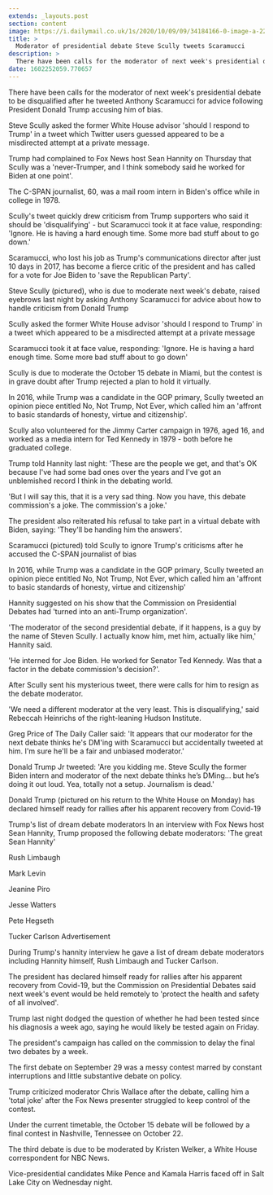 ```yaml
--- 
extends: _layouts.post 
section: content 
image: https://i.dailymail.co.uk/1s/2020/10/09/09/34184166-0-image-a-22_1602231489598.jpg 
title: > 
  Moderator of presidential debate Steve Scully tweets Scaramucci 
description: > 
  There have been calls for the moderator of next week's presidential debate to be disqualified after he tweeted Anthony Scaramucci for advice following President Donald Trump accusing him of bias.'The moderator of the second presidential debate, if it happens, is a guy by the name of Steven Scully.After Scully sent his mysterious tweet, there were calls for him to resign as the debate moderator.Steve Scully the former Biden intern and moderator of the next debate thinks he’s DMing... but he’s doing it out loud.The first debate on September 29 was a messy contest marred by constant interruptions and little substantive debate on policy. 
date: 1602252059.770657 
--- 
```

There have been calls for the moderator of next week's presidential debate to be disqualified after he tweeted Anthony Scaramucci for advice following President Donald Trump accusing him of bias.

Steve Scully asked the former White House advisor 'should I respond to Trump' in a tweet which Twitter users guessed appeared to be a misdirected attempt at a private message.

Trump had complained to Fox News host Sean Hannity on Thursday that Scully was a 'never-Trumper, and I think somebody said he worked for Biden at one point'.

The C-SPAN journalist, 60, was a mail room intern in Biden's office while in college in 1978.

Scully's tweet quickly drew criticism from Trump supporters who said it should be 'disqualifying' - but Scaramucci took it at face value, responding: 'Ignore. He is having a hard enough time. Some more bad stuff about to go down.'

Scaramucci, who lost his job as Trump's communications director after just 10 days in 2017, has become a fierce critic of the president and has called for a vote for Joe Biden to 'save the Republican Party'.

Steve Scully (pictured), who is due to moderate next week's debate, raised eyebrows last night by asking Anthony Scaramucci for advice about how to handle criticism from Donald Trump

Scully asked the former White House advisor 'should I respond to Trump' in a tweet which appeared to be a misdirected attempt at a private message

Scaramucci took it at face value, responding: 'Ignore. He is having a hard enough time. Some more bad stuff about to go down'

Scully is due to moderate the October 15 debate in Miami, but the contest is in grave doubt after Trump rejected a plan to hold it virtually.

In 2016, while Trump was a candidate in the GOP primary, Scully tweeted an opinion piece entitled No, Not Trump, Not Ever, which called him an 'affront to basic standards of honesty, virtue and citizenship'.

Scully also volunteered for the Jimmy Carter campaign in 1976, aged 16, and worked as a media intern for Ted Kennedy in 1979 - both before he graduated college.

Trump told Hannity last night: 'These are the people we get, and that's OK because I've had some bad ones over the years and I've got an unblemished record I think in the debating world.

'But I will say this, that it is a very sad thing. Now you have, this debate commission's a joke. The commission's a joke.'

The president also reiterated his refusal to take part in a virtual debate with Biden, saying: 'They'll be handing him the answers'.

Scaramucci (pictured) told Scully to ignore Trump's criticisms after he accused the C-SPAN journalist of bias

In 2016, while Trump was a candidate in the GOP primary, Scully tweeted an opinion piece entitled No, Not Trump, Not Ever, which called him an 'affront to basic standards of honesty, virtue and citizenship'

Hannity suggested on his show that the Commission on Presidential Debates had 'turned into an anti-Trump organization'.

'The moderator of the second presidential debate, if it happens, is a guy by the name of Steven Scully. I actually know him, met him, actually like him,' Hannity said.

'He interned for Joe Biden. He worked for Senator Ted Kennedy. Was that a factor in the debate commission's decision?'.

After Scully sent his mysterious tweet, there were calls for him to resign as the debate moderator.

'We need a different moderator at the very least. This is disqualifying,' said Rebeccah Heinrichs of the right-leaning Hudson Institute.

Greg Price of The Daily Caller said: 'It appears that our moderator for the next debate thinks he's DM'ing with Scaramucci but accidentally tweeted at him. I'm sure he'll be a fair and unbiased moderator.'

Donald Trump Jr tweeted: 'Are you kidding me. Steve Scully the former Biden intern and moderator of the next debate thinks he’s DMing... but he’s doing it out loud. Yea, totally not a setup. Journalism is dead.'

Donald Trump (pictured on his return to the White House on Monday) has declared himself ready for rallies after his apparent recovery from Covid-19

Trump's list of dream debate moderators In an interview with Fox News host Sean Hannity, Trump proposed the following debate moderators: 'The great Sean Hannity'

Rush Limbaugh

Mark Levin

Jeanine Piro

Jesse Watters

Pete Hegseth

Tucker Carlson Advertisement

During Trump's hannity interview he gave a list of dream debate moderators including Hannity himself, Rush Limbaugh and Tucker Carlson.

The president has declared himself ready for rallies after his apparent recovery from Covid-19, but the Commission on Presidential Debates said next week's event would be held remotely to 'protect the health and safety of all involved'.

Trump last night dodged the question of whether he had been tested since his diagnosis a week ago, saying he would likely be tested again on Friday.

The president's campaign has called on the commission to delay the final two debates by a week.

The first debate on September 29 was a messy contest marred by constant interruptions and little substantive debate on policy.

Trump criticized moderator Chris Wallace after the debate, calling him a 'total joke' after the Fox News presenter struggled to keep control of the contest.

Under the current timetable, the October 15 debate will be followed by a final contest in Nashville, Tennessee on October 22.

The third debate is due to be moderated by Kristen Welker, a White House correspondent for NBC News.

Vice-presidential candidates Mike Pence and Kamala Harris faced off in Salt Lake City on Wednesday night.